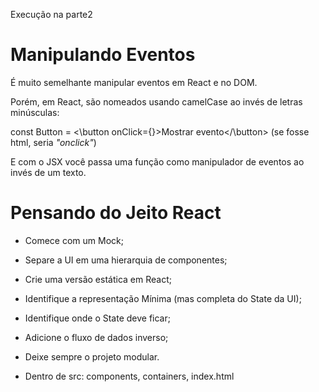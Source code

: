 Execução na parte2

# Manipulando Eventos

É muito semelhante manipular eventos em React e no DOM.

Porém, em React, são nomeados usando camelCase ao invés de letras minúsculas:

const Button = <\button onClick={}>Mostrar evento</\button> (se fosse html, seria *"onclick"*)

E com o JSX você passa uma função como manipulador de eventos ao invés de um texto.

# Pensando do Jeito React

- Comece com um Mock;

- Separe a UI em uma hierarquia de componentes;

- Crie uma versão estática em React;

- Identifique a representação Mínima (mas completa do State da UI);

- Identifique onde o State deve ficar;

- Adicione o fluxo de dados inverso;

- Deixe sempre o projeto modular.

- Dentro de src: components, containers, index.html
